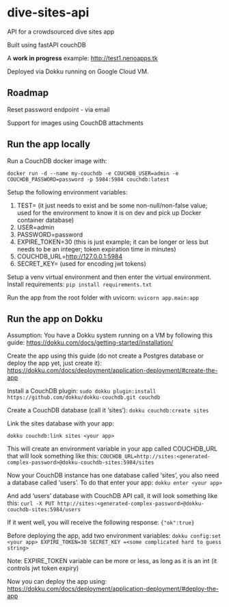 # dive-sites-api
API for a crowdsourced dive sites app

Built using fastAPI couchDB

A **work in progress** example: http://test1.nenoapps.tk

Deployed via Dokku running on Google Cloud VM.

## Roadmap

Reset password endpoint - via email

Support for images using CouchDB attachments

## Run the app locally
Run a CouchDB docker image with:

```docker run -d --name my-couchdb -e COUCHDB_USER=admin -e COUCHDB_PASSWORD=password -p 5984:5984 couchdb:latest```

Setup the following environment variables:
1.	TEST=<any string> (it just needs to exist and be some non-null/non-false value; used for the environment to know it is on dev and pick up Docker container database)
2.	USER=admin
3.	PASSWORD=password
4.	EXPIRE_TOKEN=30 (this is just example; it can be longer or less but needs to be an integer; token expiration time in minutes)
5.	COUCHDB_URL=http://127.0.0.1:5984
6.	SECRET_KEY=<some complicated hard to guess string> (used for encoding jwt tokens)

Setup a venv virtual environment and then enter the virtual environment.
Install requirements: 
```pip install requirements.txt```

Run the app from the root folder with uvicorn: 
```uvicorn app.main:app```

## Run the app on Dokku

Assumption: You have a Dokku system running on a VM by following this guide: https://dokku.com/docs/getting-started/installation/

Create the app using this guide (do not create a Postgres database or deploy the app yet, just create it): https://dokku.com/docs/deployment/application-deployment/#create-the-app 

Install a CouchDB plugin: 
```sudo dokku plugin:install https://github.com/dokku/dokku-couchdb.git couchdb```

Create a CouchDB database (call it ‘sites’):
```dokku couchdb:create sites```

Link the sites database with your app:

```dokku couchdb:link sites <your app>```

This will create an environment variable in your app called COUCHDB_URL that will look something like this:
```COUCHDB_URL=http://sites:<generated-complex-password>@dokku-couchdb-sites:5984/sites```

Now your CouchDB instance has one database called ‘sites’, you also need a database called ‘users’. To do that enter your app:
```dokku enter <your app>```

And add ‘users’ database with CouchDB API call, it will look something like this:
```curl -X PUT http://sites:<generated-complex-password>@dokku-couchdb-sites:5984/users```

If it went well, you will receive the following response:
```{"ok":true}```

Before deploying the app, add two environment variables:
```dokku config:set <your app> EXPIRE_TOKEN=30 SECRET_KEY =<some complicated hard to guess string>```

Note: EXPIRE_TOKEN variable can be more or less, as long as it is an int (it controls jwt token expiry)

Now you can deploy the app using: https://dokku.com/docs/deployment/application-deployment/#deploy-the-app 

